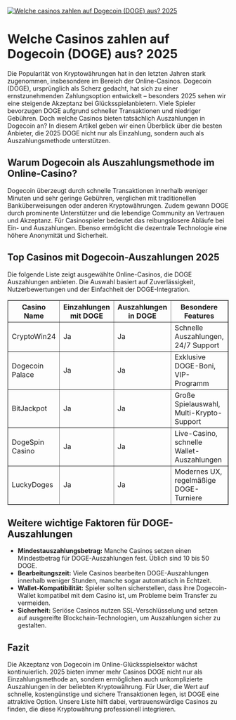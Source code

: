 [![Welche casinos zahlen auf Dogecoin (DOGE) aus? 2025](https://123-caf.pages.dev/gitsignup.png)](https://vrmoo.ru/Bt82HjjY)

<h1>Welche Casinos zahlen auf Dogecoin (DOGE) aus? 2025</h1> <p>Die Popularität von Kryptowährungen hat in den letzten Jahren stark zugenommen, insbesondere im Bereich der Online-Casinos. Dogecoin (DOGE), ursprünglich als Scherz gedacht, hat sich zu einer ernstzunehmenden Zahlungsoption entwickelt – besonders 2025 sehen wir eine steigende Akzeptanz bei Glücksspielanbietern. Viele Spieler bevorzugen DOGE aufgrund schneller Transaktionen und niedriger Gebühren. Doch welche Casinos bieten tatsächlich Auszahlungen in Dogecoin an? In diesem Artikel geben wir einen Überblick über die besten Anbieter, die 2025 DOGE nicht nur als Einzahlung, sondern auch als Auszahlungsmethode unterstützen.</p>  <h2>Warum Dogecoin als Auszahlungsmethode im Online-Casino?</h2> <p>Dogecoin überzeugt durch schnelle Transaktionen innerhalb weniger Minuten und sehr geringe Gebühren, verglichen mit traditionellen Banküberweisungen oder anderen Kryptowährungen. Zudem gewann DOGE durch prominente Unterstützer und die lebendige Community an Vertrauen und Akzeptanz. Für Casinospieler bedeutet das reibungslosere Abläufe bei Ein- und Auszahlungen. Ebenso ermöglicht die dezentrale Technologie eine höhere Anonymität und Sicherheit.</p>  <h2>Top Casinos mit Dogecoin-Auszahlungen 2025</h2> <p>Die folgende Liste zeigt ausgewählte Online-Casinos, die DOGE Auszahlungen anbieten. Die Auswahl basiert auf Zuverlässigkeit, Nutzerbewertungen und der Einfachheit der DOGE-Integration.</p>  <table border="1" cellpadding="8" cellspacing="0" style="border-collapse: collapse; width: 100%;">   <thead>     <tr>       <th>Casino Name</th>       <th>Einzahlungen mit DOGE</th>       <th>Auszahlungen in DOGE</th>       <th>Besondere Features</th>       <th>Webseite</th>     </tr>   </thead>   <tbody>     <tr>       <td>CryptoWin24</td>       <td>Ja</td>       <td>Ja</td>       <td>Schnelle Auszahlungen, 24/7 Support</td>       <td>crypto-win24.com</td>     </tr>     <tr>       <td>Dogecoin Palace</td>       <td>Ja</td>       <td>Ja</td>       <td>Exklusive DOGE-Boni, VIP-Programm</td>       <td>dogecoinpalace.io</td>     </tr>     <tr>       <td>BitJackpot</td>       <td>Ja</td>       <td>Ja</td>       <td>Große Spielauswahl, Multi-Krypto-Support</td>       <td>bitjackpot.fun</td>     </tr>     <tr>       <td>DogeSpin Casino</td>       <td>Ja</td>       <td>Ja</td>       <td>Live-Casino, schnelle Wallet-Auszahlungen</td>       <td>dogespin.com</td>     </tr>     <tr>       <td>LuckyDoges</td>       <td>Ja</td>       <td>Ja</td>       <td>Modernes UX, regelmäßige DOGE-Turniere</td>       <td>luckydoges.net</td>     </tr>   </tbody> </table>  <h2>Weitere wichtige Faktoren für DOGE-Auszahlungen</h2> <ul>   <li><strong>Mindestauszahlungsbetrag:</strong> Manche Casinos setzen einen Mindestbetrag für DOGE-Auszahlungen fest. Üblich sind 10 bis 50 DOGE.</li>   <li><strong>Bearbeitungszeit:</strong> Viele Casinos bearbeiten DOGE-Auszahlungen innerhalb weniger Stunden, manche sogar automatisch in Echtzeit.</li>   <li><strong>Wallet-Kompatibilität:</strong> Spieler sollten sicherstellen, dass ihre Dogecoin-Wallet kompatibel mit dem Casino ist, um Probleme beim Transfer zu vermeiden.</li>   <li><strong>Sicherheit:</strong> Seriöse Casinos nutzen SSL-Verschlüsselung und setzen auf ausgereifte Blockchain-Technologien, um Auszahlungen sicher zu gestalten.</li> </ul>  <h2>Fazit</h2> <p>Die Akzeptanz von Dogecoin im Online-Glücksspielsektor wächst kontinuierlich. 2025 bieten immer mehr Casinos DOGE nicht nur als Einzahlungsmethode an, sondern ermöglichen auch unkomplizierte Auszahlungen in der beliebten Kryptowährung. Für User, die Wert auf schnelle, kostengünstige und sichere Transaktionen legen, ist DOGE eine attraktive Option. Unsere Liste hilft dabei, vertrauenswürdige Casinos zu finden, die diese Kryptowährung professionell integrieren.</p>